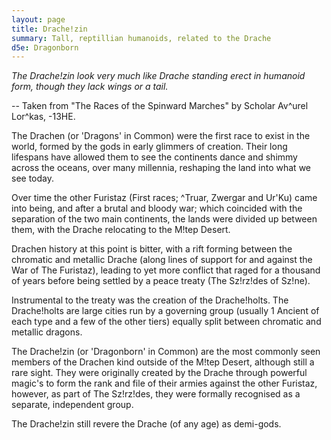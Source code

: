 ```yaml
---
layout: page
title: Drache!zin
summary: Tall, reptillian humanoids, related to the Drache
d5e: Dragonborn
---
```


<em>The Drache!zin look very much like Drache standing erect in humanoid form,
though they lack wings or a tail.</em>

\-- Taken from "The Races of the Spinward Marches" by Scholar Av^urel Lor^kas,
-13HE.

The Drachen (or 'Dragons' in Common) were the first race to exist in the world,
formed by the gods in early glimmers of creation. Their long lifespans have
allowed them to see the continents dance and shimmy across the oceans, over many
millennia, reshaping the land into what we see today.

Over time the other Furistaz (First races; ^Truar, Zwergar and Ur'Ku) came into
being, and after a brutal and bloody war; which coincided with the separation of
the two main continents, the lands were divided up between them, with the Drache
relocating to the M!tep Desert.

Drachen history at this point is bitter, with a rift forming between the
chromatic and metallic Drache (along lines of support for and against the War of
The Furistaz), leading to yet more conflict that raged for a thousand of years
before being settled by a peace treaty (The Sz!rz!des of Sz!ne).

Instrumental to the treaty was the creation of the Drache!holts. The
Drache!holts are large cities run by a governing group (usually 1 Ancient of
each type and a few of the other tiers) equally split between chromatic and
metallic dragons.

The Drache!zin (or 'Dragonborn' in Common) are the most commonly seen members of
the Drachen kind outside of the M!tep Desert, although still a rare sight. They
were originally created by the Drache through powerful magic's to form the rank
and file of their armies against the other Furistaz, however, as part of The
Sz!rz!des, they were formally recognised as a separate, independent group.

The Drache!zin still revere the Drache (of any age) as demi-gods.

